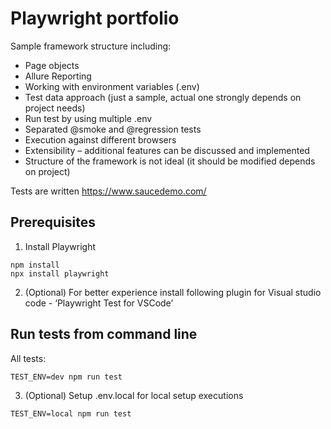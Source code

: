 # Playwright portfolio
Sample framework structure including:
- Page objects
- Allure Reporting
- Working with environment variables (.env)
- Test data approach (just a sample, actual one strongly depends on project needs)
- Run test by using multiple .env
- Separated @smoke and @regression tests
- Execution against different browsers
- Extensibility – additional features can be discussed and implemented
- Structure of the framework is not ideal (it should be modified depends on project)


Tests are written https://www.saucedemo.com/

## Prerequisites
1. Install Playwright

```shell 
npm install 
npx install playwright
```

2. (Optional) For better experience install following plugin for Visual studio code - ‘Playwright Test for VSCode’

## Run tests from command line
All tests:
```
TEST_ENV=dev npm run test
```
3. (Optional) Setup .env.local for local setup executions

```
TEST_ENV=local npm run test
```
